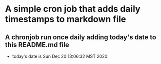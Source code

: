 A simple cron job that adds daily timestamps to markdown file
============================================================
## A chronjob run once daily adding today's date to this README.md file
* today's date is Sun Dec 20 13:06:32 MST 2020
